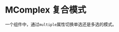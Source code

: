 # MComplex 复合模式

一个组件中，通过`multiple`属性切换单选还是多选的模式。

<u-h2-tabs router>
    <u-h2-tab title="基础示例" to="/components/m-complex/examples"></u-h2-tab>
    <u-h2-tab hidden title="拓展应用" to="/components/m-complex/advanced"></u-h2-tab>
    <u-h2-tab v-if="NODE_ENV === 'development'" title="测试用例" to="/components/m-complex/cases"></u-h2-tab>
    <u-h2-tab title="API" to="/components/m-complex/api"></u-h2-tab>
</u-h2-tabs>

<router-view></router-view>
